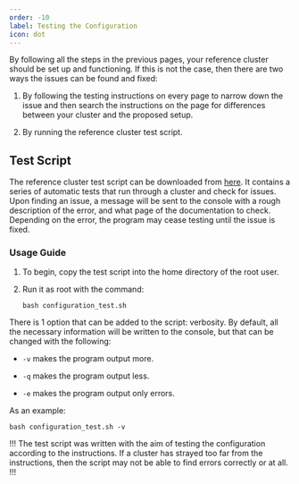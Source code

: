 ```yaml
---
order: -10
label: Testing the Configuration
icon: dot
---
```


By following all the steps in the previous pages, your reference cluster should be set up and functioning. If this is not the case, then there are two ways the issues can be found and fixed:

1. By following the testing instructions on every page to narrow down the issue and then search the instructions on the page for differences between your cluster and the proposed setup.

2. By running the reference cluster test script.


## Test Script

The reference cluster test script can be downloaded from [here](https://github.com/alces-flight/reference-evaluation/blob/main/configuration_test.sh). It contains a series of automatic tests that run through a cluster and check for issues. Upon finding an issue, a message will be sent to the console with a rough description of the error, and what page of the documentation to check. Depending on the error, the program may cease testing until the issue is fixed. 

### Usage Guide

1. To begin, copy the test script into the home directory of the root user.
 
2. Run it as root with the command:

    ```
    bash configuration_test.sh
    ```

There is 1 option that can be added to the script: verbosity. By default, all the necessary information will be written to the console, but that can be changed with the following:

- `-v` makes the program output more.

- `-q` makes the program output less.

- `-e` makes the program output only errors.

As an example:
```
bash configuration_test.sh -v
```


!!!
The test script was written with the aim of testing the configuration according to the instructions. If a cluster has strayed too far from the instructions, then the script may not be able to find errors correctly or at all.
!!!
